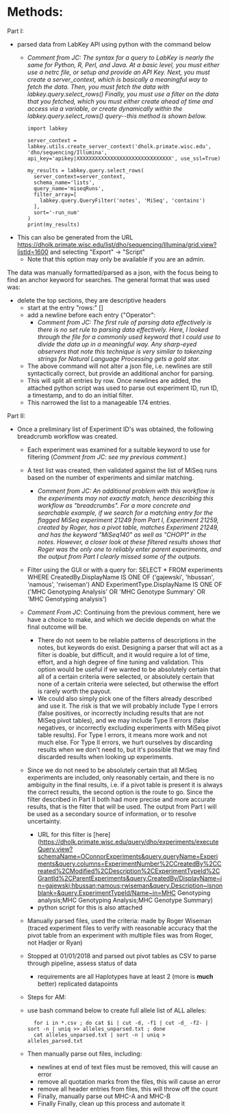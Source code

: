 # Methods:

Part I:
* parsed data from LabKey API using python with the command below
  * *Comment from JC: The syntax for a query to LabKey is nearly the same for Python, R, Perl, and Java. At a basic level, you must either use a netrc file, or setup and provide an API Key. Next, you must create a server_context, which is basically a meaningful way to fetch the data. Then, you must fetch the data with labkey.query.select_rows() Finally, you must use a filter on the data that you fetched, which you must either create ahead of time and access via a variable, or create dynamically within the labkey.query.select_rows() query--this method is shown below.*


        import labkey

        server_context = labkey.utils.create_server_context('dholk.primate.wisc.edu', 'dho/sequencing/Illumina', api_key='apikey|XXXXXXXXXXXXXXXXXXXXXXXXXXXXXXX', use_ssl=True)

        my_results = labkey.query.select_rows(
          server_context=server_context,
          schema_name='lists',
          query_name='miseqRuns',
          filter_array=[
            labkey.query.QueryFilter('notes', 'MiSeq', 'contains')
          ],
          sort='-run_num'
        )
        print(my_results)

* This can also be generated from the URL https://dholk.primate.wisc.edu/list/dho/sequencing/Illumina/grid.view?listId=1600 and selecting "Export" -> "Script"
  * Note that this option may only be available if you are an admin.

The data was manually formatted/parsed as a json, with the focus being to find an anchor keyword for searches. The general format that was used was:
* delete the top sections, they are descriptive headers
  * start at the entry "rows:" []
  * add a newline before each entry {"Operator":
    * *Comment from JC: The first rule of parsing data effectively is there is no set rule to parsing data effectively.  Here, I looked through the file for a commonly used keyword that I could use to divide the data up in a meaningful way. Any sharp-eyed observers that note this technique is very similar to tokenzing strings for Natural Language Processing gets a gold star.*
  * The above command will not alter a json file, i.e. newlines are still syntactically correct, but provide an additional anchor for parsing.
  * This will split all entries by row. Once newlines are added, the attached python script was used to parse out experiment ID, run ID, a timestamp, and to do an initial filter.
  * This narrowed the list to a manageable 174 entries.

Part II:
* Once a preliminary list of Experiment ID's was obtained, the following breadcrumb workflow was created.
  * Each experiment was examined for a suitable keyword to use for filtering (*Comment from JC: see my previous comment.*)
  * A test list was created, then validated against the list of MiSeq runs based on the number of experiments and similar matching.
    * *Comment from JC: An additional problem with this workflow is the experiments may not exactly match, hence describing this workflow as "breadcrumbs". For a more concrete and searchable example, if we search for a matching entry for the flagged MiSeq experiment 21249 from Part I, Experiment 21259, created by Roger, has a pivot table, matches Experiment 21249, and has the keyword "MiSeq140" as well as "CHOP1" in the notes. However, a closer look at these filtered results shows that Roger was the only one to reliably enter parent experiments, and the output from Part I clearly missed some of the outputs.*
  * Filter using the GUI or with a query for:
           SELECT *
           FROM experiments
           WHERE
               CreatedBy.DisplayName IS ONE OF ('gajewski', 'hbussan', 'namous', 'rwiseman')
               AND
               ExperimentType.DisplayName IS ONE OF ('MHC Genotyping Analysis' OR 'MHC Genotype Summary' OR 'MHC Genotyping analysis')

  * *Comment From JC*: Continuing from the previous comment, here we have a choice to make, and which we decide depends on what the final outcome will be.
    * There do not seem to be reliable patterns of descriptions in the notes, but keywords do exist.  Designing a parser that will act as a filter is doable, but difficult, and it would require a lot of time, effort, and a high degree of fine tuning and validation. This option would be useful if we wanted to be absolutely certain that all of a certain criteria were selected, or absolutely certain that none of a certain criteria were selected, but otherwise the effort is rarely worth the payout.
    * We could also simply pick one of the filters already described and use it. The risk is that we will probably include Type I errors (false positives, or incorrectly including results that are not MiSeq pivot tables), and we may include Type II errors (false negatives, or incorrectly excluding experiments with MiSeq pivot table results). For Type I errors, it means more work and not much else. For Type II errors, we hurt ourselves by discarding results when we don't need to, but it's possible that we may find discarded results when looking up experiments.  
  * Since we do not need to be absolutely certain that all MiSeq experiments are included, only reasonably certain, and there is no ambiguity in the final results, i.e. if a pivot table is present it is always the correct results, the second option is the route to go. Since the filter described in Part II both had more precise and more accurate results, that is the filter that will be used.  The output from Part I will be used as a secondary source of information, or to resolve uncertainty.
    * URL for this filter is [here](https://dholk.primate.wisc.edu/query/dho/experiments/executeQuery.view?schemaName=OConnorExperiments&query.queryName=Experiments&query.columns=ExperimentNumber%2CCreatedBy%2CCreated%2CModified%2CDescription%2CExperimentTypeId%2CGrantId%2CParentExperiments&query.CreatedBy/DisplayName~in=gajewski;hbussan;namous;rwiseman&query.Description~isnonblank=&query.ExperimentTypeId/Name~in=MHC Genotyping analysis;MHC Genotyping Analysis;MHC Genotype Summary)
    * python script for this is also attached
  * Manually parsed files, used the criteria: made by Roger Wiseman (traced experiment files to verify with reasonable accuracy that the pivot table from an experiment with multiple files was from Roger, not Hadjer or Ryan)
  * Stopped at 01/01/2018 and parsed out pivot tables as CSV to parse through pipeline, assess status of data
    * requirements are all Haplotypes have at least 2 (more is **much** better) replicated datapoints
  * Steps for AM:
  * use bash command below to create full allele list of ALL alleles:

          for i in *.csv ; do cat $i | cut -d, -f1 | cut -d_ -f2- | sort -n | uniq >> alleles_unparsed.txt ; done
          cat alleles_unparsed.txt | sort -n | uniq > alleles_parsed.txt

  * Then manually parse out files, including:
    * newlines at end of text files must be removed, this will cause an error
    * remove all quotation marks from the files, this will cause an error
    * remove all header entries from files, this will throw off the count
    * Finally, manually parse out MHC-A and MHC-B
    * Finally Finally, clean up this process and automate it
